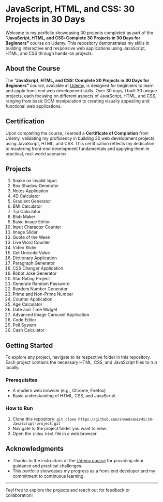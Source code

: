 # JavaScript, HTML, and CSS: 30 Projects in 30 Days

Welcome to my portfolio showcasing 30 projects completed as part of the **"JavaScript, HTML, and CSS: Complete 30 Projects in 30 Days for Beginners"** course on Udemy. This repository demonstrates my skills in building interactive and responsive web applications using JavaScript, HTML, and CSS through hands-on projects.

## About the Course
The **"JavaScript, HTML, and CSS: Complete 30 Projects in 30 Days for Beginners"** course, available at [Udemy](https://www.udemy.com/course/javascript-30-projects-in-30-days-course-for-beginners/), is designed for beginners to learn and apply front-end web development skills. Over 30 days, I built 30 unique projects, each focusing on different aspects of JavaScript, HTML, and CSS, ranging from basic DOM manipulation to creating visually appealing and functional web applications.

## Certification
Upon completing the course, I earned a **Certificate of Completion** from Udemy, validating my proficiency in building 30 web development projects using JavaScript, HTML, and CSS. This certification reflects my dedication to mastering front-end development fundamentals and applying them in practical, real-world scenarios.

## Projects
1. Snake on Invalid Input
2. Box Shadow Generator
3. Notes Application
4. 4D Calculator
5. Gradient Generator
6. BMI Calculator
7. Tip Calculator
8. Blob Maker
9. Basic Image Editor
10. Input Character Counter
11. Image Slider
12. Quote of the Week
13. Live Word Counter
14. Video Slider
15. Get Unicode Value
16. Dictionary Application
17. Paragraph Generator
18. CSS Changer Application
19. Robot Joke Generator
20. Star Rating Project
21. Generate Random Password
22. Random Number Generator
23. Prime and Non-Prime Number
24. Counter Application
25. Age Calculator
26. Date and Time Widget
27. Advanced Image Carousel Application
28. Code Editor
29. Poll System
30. Cash Calculator

## Getting Started
To explore any project, navigate to its respective folder in this repository. Each project contains the necessary HTML, CSS, and JavaScript files to run locally.

### Prerequisites
- A modern web browser (e.g., Chrome, Firefox)
- Basic understanding of HTML, CSS, and JavaScript

### How to Run
1. Clone this repository: `git clone https://github.com/ahmedsamir45/30-JavaScript-project.git`
2. Navigate to the project folder you want to view.
3. Open the `index.html` file in a web browser.

## Acknowledgments
- Thanks to the instructors of the [Udemy course](https://www.udemy.com/course/javascript-30-projects-in-30-days-course-for-beginners/) for providing clear guidance and practical challenges.
- This portfolio showcases my progress as a front-end developer and my commitment to continuous learning.

---

Feel free to explore the projects and reach out for feedback or collaboration!
